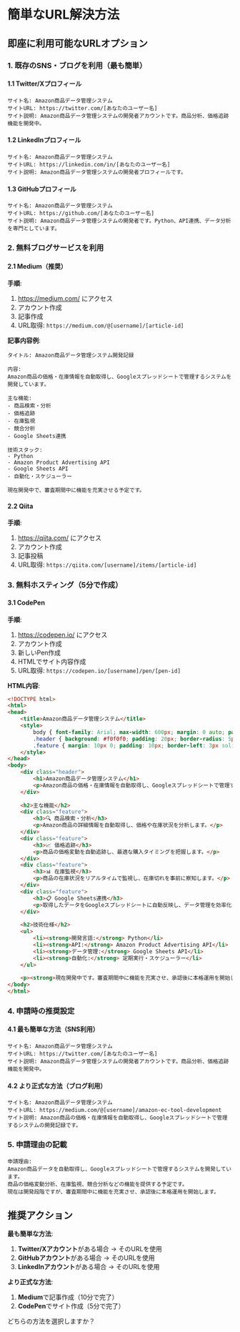 # 簡単なURL解決方法

## 即座に利用可能なURLオプション

### 1. 既存のSNS・ブログを利用（最も簡単）

#### 1.1 Twitter/Xプロフィール
```
サイト名: Amazon商品データ管理システム
サイトURL: https://twitter.com/[あなたのユーザー名]
サイト説明: Amazon商品データ管理システムの開発者アカウントです。商品分析、価格追跡機能を開発中。
```

#### 1.2 LinkedInプロフィール
```
サイト名: Amazon商品データ管理システム
サイトURL: https://linkedin.com/in/[あなたのユーザー名]
サイト説明: Amazon商品データ管理システムの開発者プロフィールです。
```

#### 1.3 GitHubプロフィール
```
サイト名: Amazon商品データ管理システム
サイトURL: https://github.com/[あなたのユーザー名]
サイト説明: Amazon商品データ管理システムの開発者です。Python、API連携、データ分析を専門としています。
```

### 2. 無料ブログサービスを利用

#### 2.1 Medium（推奨）
**手順**:
1. https://medium.com/ にアクセス
2. アカウント作成
3. 記事作成
4. URL取得: `https://medium.com/@[username]/[article-id]`

**記事内容例**:
```
タイトル: Amazon商品データ管理システム開発記録

内容:
Amazon商品の価格・在庫情報を自動取得し、Googleスプレッドシートで管理するシステムを開発しています。

主な機能:
- 商品検索・分析
- 価格追跡
- 在庫監視
- 競合分析
- Google Sheets連携

技術スタック:
- Python
- Amazon Product Advertising API
- Google Sheets API
- 自動化・スケジューラー

現在開発中で、審査期間中に機能を充実させる予定です。
```

#### 2.2 Qiita
**手順**:
1. https://qiita.com/ にアクセス
2. アカウント作成
3. 記事投稿
4. URL取得: `https://qiita.com/[username]/items/[article-id]`

### 3. 無料ホスティング（5分で作成）

#### 3.1 CodePen
**手順**:
1. https://codepen.io/ にアクセス
2. アカウント作成
3. 新しいPen作成
4. HTMLでサイト内容作成
5. URL取得: `https://codepen.io/[username]/pen/[pen-id]`

**HTML内容**:
```html
<!DOCTYPE html>
<html>
<head>
    <title>Amazon商品データ管理システム</title>
    <style>
        body { font-family: Arial; max-width: 600px; margin: 0 auto; padding: 20px; }
        .header { background: #f0f0f0; padding: 20px; border-radius: 5px; }
        .feature { margin: 10px 0; padding: 10px; border-left: 3px solid #007bff; }
    </style>
</head>
<body>
    <div class="header">
        <h1>Amazon商品データ管理システム</h1>
        <p>Amazon商品の価格・在庫情報を自動取得し、Googleスプレッドシートで管理するシステムです。</p>
    </div>
    
    <h2>主な機能</h2>
    <div class="feature">
        <h3>🔍 商品検索・分析</h3>
        <p>Amazon商品の詳細情報を自動取得し、価格や在庫状況を分析します。</p>
    </div>
    <div class="feature">
        <h3>📈 価格追跡</h3>
        <p>商品の価格変動を自動追跡し、最適な購入タイミングを把握します。</p>
    </div>
    <div class="feature">
        <h3>📊 在庫監視</h3>
        <p>商品の在庫状況をリアルタイムで監視し、在庫切れを事前に察知します。</p>
    </div>
    <div class="feature">
        <h3>📋 Google Sheets連携</h3>
        <p>取得したデータをGoogleスプレッドシートに自動反映し、データ管理を効率化します。</p>
    </div>
    
    <h2>技術仕様</h2>
    <ul>
        <li><strong>開発言語:</strong> Python</li>
        <li><strong>API:</strong> Amazon Product Advertising API</li>
        <li><strong>データ管理:</strong> Google Sheets API</li>
        <li><strong>自動化:</strong> 定期実行・スケジューラー</li>
    </ul>
    
    <p><strong>現在開発中です。審査期間中に機能を充実させ、承認後に本格運用を開始します。</strong></p>
</body>
</html>
```

### 4. 申請時の推奨設定

#### 4.1 最も簡単な方法（SNS利用）
```
サイト名: Amazon商品データ管理システム
サイトURL: https://twitter.com/[あなたのユーザー名]
サイト説明: Amazon商品データ管理システムの開発者アカウントです。商品分析、価格追跡機能を開発中。
```

#### 4.2 より正式な方法（ブログ利用）
```
サイト名: Amazon商品データ管理システム
サイトURL: https://medium.com/@[username]/amazon-ec-tool-development
サイト説明: Amazon商品の価格・在庫情報を自動取得し、Googleスプレッドシートで管理するシステムの開発記録です。
```

### 5. 申請理由の記載

```
申請理由: 
Amazon商品データを自動取得し、Googleスプレッドシートで管理するシステムを開発しています。
商品の価格変動分析、在庫監視、競合分析などの機能を提供する予定です。
現在は開発段階ですが、審査期間中に機能を充実させ、承認後に本格運用を開始します。
```

## 推奨アクション

**最も簡単な方法**:
1. **Twitter/Xアカウント**がある場合 → そのURLを使用
2. **GitHubアカウント**がある場合 → そのURLを使用
3. **LinkedInアカウント**がある場合 → そのURLを使用

**より正式な方法**:
1. **Medium**で記事作成（10分で完了）
2. **CodePen**でサイト作成（5分で完了）

どちらの方法を選択しますか？ 